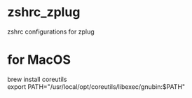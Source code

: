 # zshrc_zplug
zshrc configurations for zplug

# for MacOS
brew install coreutils <br>
export PATH="/usr/local/opt/coreutils/libexec/gnubin:$PATH"
